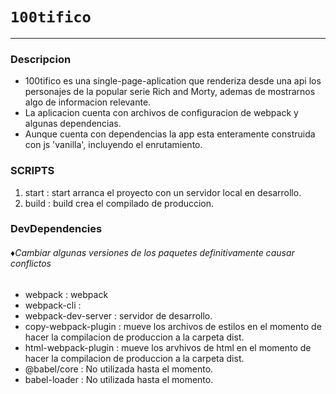 # `100tifico`
---
### Descripcion
+ 100tifico es una single-page-aplication que renderiza desde una api los personajes de la popular serie Rich and Morty, ademas de mostrarnos algo de informacion relevante.
+ La aplicacion cuenta con archivos de configuracion de webpack y algunas dependencias.
+ Aunque cuenta con dependencias la app esta enteramente construida con js 'vanilla', incluyendo el enrutamiento. 
### SCRIPTS 
1. start : start arranca el proyecto con un servidor local en desarrollo.
2. build : build crea el compilado de produccion.
### DevDependencies
###### ♦*Cambiar algunas versiones de los paquetes definitivamente causar conflictos*
+ webpack : webpack
+ webpack-cli : 
+ webpack-dev-server : servidor de desarrollo.
+ copy-webpack-plugin : mueve los archivos de estilos en el momento de hacer la compilacion de produccion a la carpeta dist.
+ html-webpack-plugin : mueve los arvhivos de html en el momento de hacer la compilacion de produccion a la carpeta dist.
+ @babel/core : No utilizada hasta el momento.
+ babel-loader : No utilizada hasta el momento.

